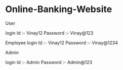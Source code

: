 # Online-Banking-Website

User

login Id :- Vinay12
Password :- Vinay@123


Employee
login Id :- Vinay12
Password :- Vinay@1234


Admin

login Id :- Admin
Password :- Admin@123